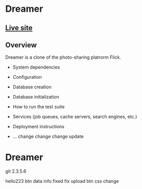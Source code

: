 # Dreamer

## [Live site](http://dreamer-heroku.herokuapp.com/#/)

## Overview
Dreamer is a clone of the photo-sharing platrorm Flick.

* System dependencies

* Configuration

* Database creation

* Database initialization

* How to run the test suite

* Services (job queues, cache servers, search engines, etc.)

* Deployment instructions

* ...
change change change
update
# Dreamer
git 2.3.5.6
 
 hello223
 btn data info fixed
 fix upload btn 
 css change